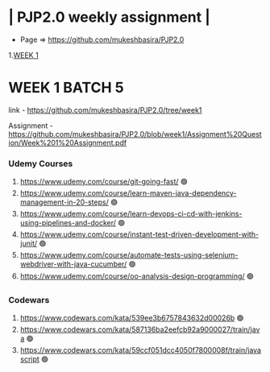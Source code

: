 | PJP2.0 weekly assignment |
========================

* Page => https://github.com/mukeshbasira/PJP2.0

1.[WEEK 1](#WEEK-1-BATCH-5)

# WEEK 1 BATCH 5
link - https://github.com/mukeshbasira/PJP2.0/tree/week1

Assignment - https://github.com/mukeshbasira/PJP2.0/blob/week1/Assignment%20Question/Week%201%20Assignment.pdf

### Udemy Courses
1. https://www.udemy.com/course/git-going-fast/ 🟢
2. https://www.udemy.com/course/learn-maven-java-dependency-management-in-20-steps/ 🟢
3. https://www.udemy.com/course/learn-devops-ci-cd-with-jenkins-using-pipelines-and-docker/ 🟢
4. https://www.udemy.com/course/instant-test-driven-development-with-junit/ 🟢
5. https://www.udemy.com/course/automate-tests-using-selenium-webdriver-with-java-cucumber/ 🟢
6. https://www.udemy.com/course/oo-analysis-design-programming/  🟢

### Codewars
1. https://www.codewars.com/kata/539ee3b6757843632d00026b 🟢
2. https://www.codewars.com/kata/587136ba2eefcb92a9000027/train/java 🟢
3. https://www.codewars.com/kata/59ccf051dcc4050f7800008f/train/javascript 🟢
